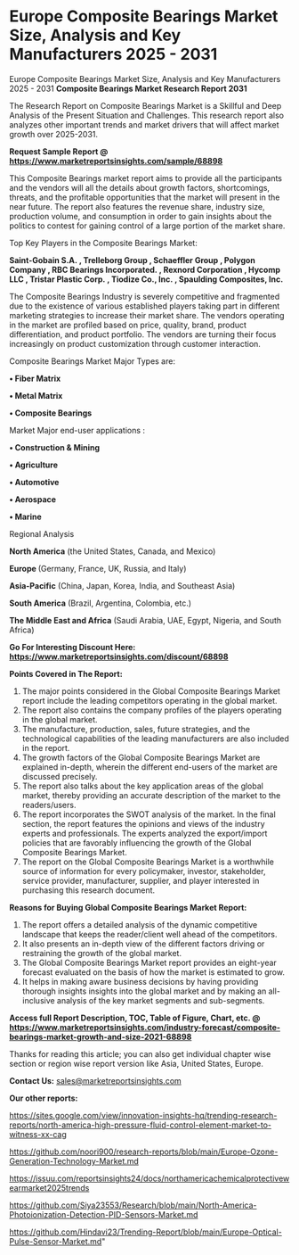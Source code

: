 # Europe Composite Bearings Market Size, Analysis and Key Manufacturers 2025 - 2031
Europe Composite Bearings Market Size, Analysis and Key Manufacturers 2025 - 2031
<strong>Composite Bearings Market Research Report 2031</strong>

The Research Report on Composite Bearings Market is a Skillful and Deep Analysis of the Present Situation and Challenges. This research report also analyzes other important trends and market drivers that will affect market growth over 2025-2031.

<strong>Request Sample Report @ <a href=https://www.marketreportsinsights.com/sample/68898>https://www.marketreportsinsights.com/sample/68898</a></strong>

This Composite Bearings market report aims to provide all the participants and the vendors will all the details about growth factors, shortcomings, threats, and the profitable opportunities that the market will present in the near future. The report also features the revenue share, industry size, production volume, and consumption in order to gain insights about the politics to contest for gaining control of a large portion of the market share.

Top Key Players in the Composite Bearings Market:

<strong>Saint-Gobain S.A. , Trelleborg Group , Schaeffler Group , Polygon Company , RBC Bearings Incorporated. , Rexnord Corporation , Hycomp LLC , Tristar Plastic Corp. , Tiodize Co., Inc. , Spaulding Composites, Inc. </strong>

The Composite Bearings Industry is severely competitive and fragmented due to the existence of various established players taking part in different marketing strategies to increase their market share. The vendors operating in the market are profiled based on price, quality, brand, product differentiation, and product portfolio. The vendors are turning their focus increasingly on product customization through customer interaction.

Composite Bearings Market Major Types are:

<strong>• Fiber Matrix 

• Metal Matrix

• Composite Bearings</strong>

Market Major end-user applications :

<strong>• Construction & Mining

• Agriculture

• Automotive

• Aerospace

• Marine</strong>

Regional Analysis

</u><strong><b>North America</b></strong> (the United States, Canada, and Mexico)

<strong><b>Europe </b></strong>(Germany, France, UK, Russia, and Italy)

<strong><b>Asia-Pacific</b></strong> (China, Japan, Korea, India, and Southeast Asia)

<strong><b>South America</b></strong> (Brazil, Argentina, Colombia, etc.)

<strong><b>The Middle East and Africa</b></strong> (Saudi Arabia, UAE, Egypt, Nigeria, and South Africa)

<strong>Go For Interesting Discount Here: <a href=https://www.marketreportsinsights.com/discount/68898>https://www.marketreportsinsights.com/discount/68898</a></strong>

<strong>Points Covered in The Report:</strong>
<ol>
  <li>The major points considered in the Global Composite Bearings Market report include the leading competitors operating in the global market.</li>
  <li>The report also contains the company profiles of the players operating in the global market.</li>
  <li>The manufacture, production, sales, future strategies, and the technological capabilities of the leading manufacturers are also included in the report.</li>
  <li>The growth factors of the Global Composite Bearings Market are explained in-depth, wherein the different end-users of the market are discussed precisely.</li>
  <li>The report also talks about the key application areas of the global market, thereby providing an accurate description of the market to the readers/users.</li>
  <li>The report incorporates the SWOT analysis of the market. In the final section, the report features the opinions and views of the industry experts and professionals. The experts analyzed the export/import policies that are favorably influencing the growth of the Global Composite Bearings Market.</li>
  <li>The report on the Global Composite Bearings Market is a worthwhile source of information for every policymaker, investor, stakeholder, service provider, manufacturer, supplier, and player interested in purchasing this research document.</li>
</ol>
<strong>Reasons for Buying Global Composite Bearings Market Report:</strong>

<ol>
  <li>The report offers a detailed analysis of the dynamic competitive landscape that keeps the reader/client well ahead of the competitors.</li>
  <li>It also presents an in-depth view of the different factors driving or restraining the growth of the global market.</li>
  <li>The Global Composite Bearings Market report provides an eight-year forecast evaluated on the basis of how the market is estimated to grow.</li>
  <li>It helps in making aware business decisions by having providing thorough insights insights into the global market and by making an all-inclusive analysis of the key market segments and sub-segments.</li>
</ol>
<strong>Access full Report Description, TOC, Table of Figure, Chart, etc. @ <a href=https://www.marketreportsinsights.com/industry-forecast/composite-bearings-market-growth-and-size-2021-68898>https://www.marketreportsinsights.com/industry-forecast/composite-bearings-market-growth-and-size-2021-68898</a></strong>


Thanks for reading this article; you can also get individual chapter wise section or region wise report version like Asia, United States, Europe.

<strong>Contact Us:</strong>
sales@marketreportsinsights.com

<strong>Our other reports:</strong>

<a href=https://sites.google.com/view/innovation-insights-hq/trending-research-reports/north-america-high-pressure-fluid-control-element-market-to-witness-xx-cag>https://sites.google.com/view/innovation-insights-hq/trending-research-reports/north-america-high-pressure-fluid-control-element-market-to-witness-xx-cag</a>

<a href=https://github.com/noori900/research-reports/blob/main/Europe-Ozone-Generation-Technology-Market.md>https://github.com/noori900/research-reports/blob/main/Europe-Ozone-Generation-Technology-Market.md</a>

<a href=https://issuu.com/reportsinsights24/docs/northamericachemicalprotectivewearmarket2025trends>https://issuu.com/reportsinsights24/docs/northamericachemicalprotectivewearmarket2025trends</a>

<a href=https://github.com/Siya23553/Research/blob/main/North-America-Photoionization-Detection-PID-Sensors-Market.md>https://github.com/Siya23553/Research/blob/main/North-America-Photoionization-Detection-PID-Sensors-Market.md</a>

<a href=https://github.com/Hindavi23/Trending-Report/blob/main/Europe-Optical-Pulse-Sensor-Market.md>https://github.com/Hindavi23/Trending-Report/blob/main/Europe-Optical-Pulse-Sensor-Market.md</a>"
